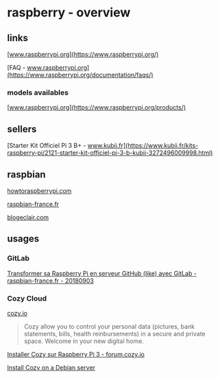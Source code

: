 # raspberry - overview

## links

[www.raspberrypi.org](https://www.raspberrypi.org/)

[FAQ - www.raspberrypi.org](https://www.raspberrypi.org/documentation/faqs/)

### models availables

[www.raspberrypi.org](https://www.raspberrypi.org/products/)

## sellers

[Starter Kit Officiel Pi 3 B+ - www.kubii.fr](https://www.kubii.fr/kits-raspberry-pi/2121-starter-kit-officiel-pi-3-b-kubii-3272496009998.html)

## raspbian

[howtoraspberrypi.com](https://howtoraspberrypi.com/)

[raspbian-france.fr](https://raspbian-france.fr/)

[blogeclair.com](https://blogeclair.com/)

## usages

### GitLab

[Transformer sa Raspberry Pi en serveur GitHub (like) avec GitLab - raspbian-france.fr - 20180903](https://raspbian-france.fr/raspberry-pi-serveur-github-gitlab/)

### Cozy Cloud

[cozy.io](https://cozy.io/en/about/)

> Cozy allow you to control your personal data (pictures, bank statements, bills, health reinbursements) in a secure and private space.
> Welcome in your new digital home.

[Installer Cozy sur Raspberry Pi 3 - forum.cozy.io](https://forum.cozy.io/t/installer-cozy-sur-raspberry-pi-3/3825/14)

[Install Cozy on a Debian server](https://docs.cozy.io/en/tutorials/selfhost-debian/)
